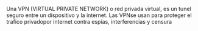 Una VPN (VIRTUAL PRIVATE NETWORK) o red privada virtual, es un tunel seguro entre un dispositivo y la internet. Las VPNse usan para proteger el trafico privadopor internet contra espias, interferencias y censura